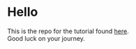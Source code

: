# Hello

This is the repo for the tutorial found [here](https://medium.com/@orrymr/nextjs-a-guide-for-the-confused-part-1-c40a8a6a7255). \
Good luck on your journey.
